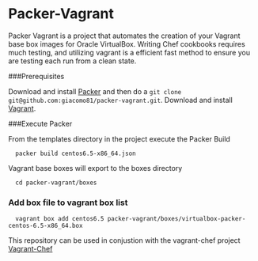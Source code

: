 # Packer-Vagrant

Packer Vagrant is a project that automates the creation of your Vagrant base box images for Oracle VirtualBox. Writing Chef cookbooks requires much testing, and utilizing vagrant is a efficient fast method to ensure you are testing each run from a clean state.

###Prerequisites

Download and install [Packer](http://packer.io) and then do a `git clone git@github.com:giacomo81/packer-vagrant.git`.
Download and install [Vagrant](http://www.vagrantup.com).

###Execute Packer

From the templates directory in the project execute the Packer Build    

      packer build centos6.5-x86_64.json

Vagrant base boxes will export to the boxes directory

      cd packer-vagrant/boxes

### Add box file to vagrant box list

      vagrant box add centos6.5 packer-vagrant/boxes/virtualbox-packer-centos-6.5-x86_64.box

This repository can be used in conjustion with the vagrant-chef project [Vagrant-Chef](https://github.com/giacomo81/vagrant-chef)

